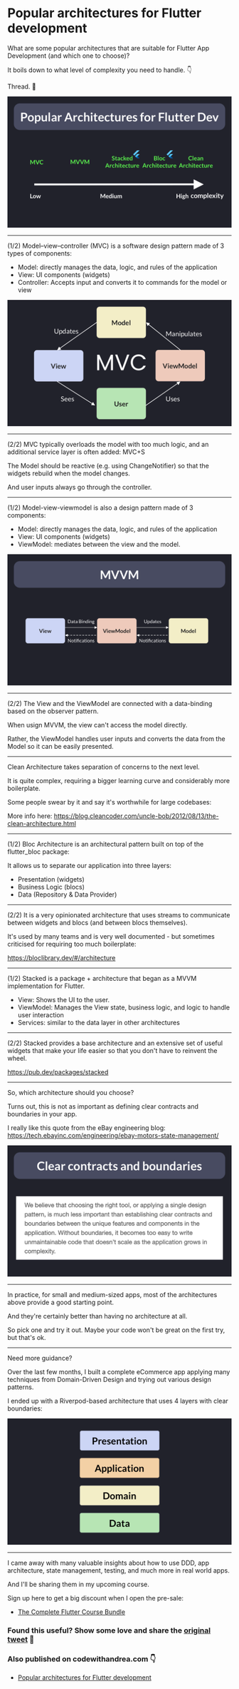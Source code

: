 # Popular architectures for Flutter development

What are some popular architectures that are suitable for Flutter App Development (and which one to choose)?

It boils down to what level of complexity you need to handle. 👇

Thread. 🧵

![](038.1-popular-architectures%20.png)

---

(1/2) Model–view–controller (MVC) is a software design pattern made of 3 types of components:

- Model: directly manages the data, logic, and rules of the application
- View: UI components (widgets)
- Controller: Accepts input and converts it to commands for the model or view

![](038.2-mvc.png)

---

(2/2) MVC typically overloads the model with too much logic, and an additional service layer is often added: MVC+S

The Model should be reactive (e.g. using ChangeNotifier) so that the widgets rebuild when the model changes.

And user inputs always go through the controller.

---

(1/2) Model-view-viewmodel is also a design pattern made of 3 components:

- Model: directly manages the data, logic, and rules of the application
- View: UI components (widgets)
- ViewModel: mediates between the view and the model. 

![](038.3-mvvm.png)

---

(2/2) The View and the ViewModel are connected with a data-binding based on the observer pattern.

When usign MVVM, the view can't access the model directly.

Rather, the ViewModel handles user inputs and converts the data from the Model so it can be easily presented.

---

Clean Architecture takes separation of concerns to the next level.

It is quite complex, requiring a bigger learning curve and considerably more boilerplate.

Some people swear by it and say it's worthwhile for large codebases:

More info here:
https://blog.cleancoder.com/uncle-bob/2012/08/13/the-clean-architecture.html

---


(1/2) Bloc Architecture is an architectural pattern built on top of the flutter_bloc package:

It allows us to separate our application into three layers:

- Presentation (widgets)
- Business Logic (blocs)
- Data (Repository & Data Provider)

----

(2/2) It is a very opinionated architecture that uses streams to communicate between widgets and blocs (and between blocs themselves).

It's used by many teams and is very well documented - but sometimes criticised for requiring too much boilerplate:

https://bloclibrary.dev/#/architecture

---

(1/2) Stacked is a package + architecture that began as a MVVM implementation for Flutter.

- View: Shows the UI to the user.
- ViewModel: Manages the View state, business logic, and logic to handle user interaction
- Services: similar to the data layer in other architectures

---


(2/2) Stacked provides a base architecture and an extensive set of useful widgets that make your life easier so that you don't have to reinvent the wheel.

https://pub.dev/packages/stacked

---

So, which architecture should you choose?

Turns out, this is not as important as defining clear contracts and boundaries in your app.

I really like this quote from the eBay engineering blog: https://tech.ebayinc.com/engineering/ebay-motors-state-management/

![](038.2-contracts-boundaries.png)

---

In practice, for small and medium-sized apps, most of the architectures above provide a good starting point.

And they're certainly better than having no architecture at all.

So pick one and try it out. Maybe your code won't be great on the first try, but that's ok.

---

Need more guidance?

Over the last few months, I built a complete eCommerce app applying many techniques from Domain-Driven Design and trying out various design patterns.

I ended up with a Riverpod-based architecture that uses 4 layers with clear boundaries:

![](038.5-layered-architecture.png)

----

I came away with many valuable insights about how to use DDD, app architecture, state management, testing, and much more in real world apps.

And I'll be sharing them in my upcoming course.

Sign up here to get a big discount when I open the pre-sale:

- [The Complete Flutter Course Bundle](https://codewithandrea.com/courses/complete-flutter-bundle/)

### Found this useful? Show some love and share the [original tweet](https://twitter.com/biz84/status/1504137683697905669) 🙏

### Also published on codewithandrea.com 👇

- [Popular architectures for Flutter development](https://codewithandrea.com/articles/flutter-app-architecture-riverpod-introduction/)